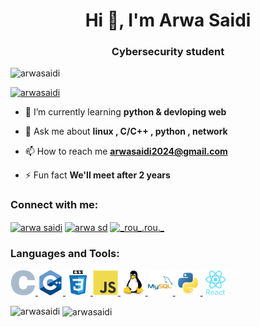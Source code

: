 <h1 align="center">Hi 👋, I'm Arwa Saidi</h1>
<h3 align="center">Cybersecurity student</h3>

<p align="left"> <img src="https://komarev.com/ghpvc/?username=arwasaidi&label=Profile%20views&color=0e75b6&style=flat" alt="arwasaidi" /> </p>

<p align="left"> <a href="https://github.com/ryo-ma/github-profile-trophy"><img src="https://github-profile-trophy.vercel.app/?username=arwasaidi" alt="arwasaidi" /></a> </p>

- 🌱 I’m currently learning **python & devloping web**

- 💬 Ask me about **linux , C/C++ , python , network**

- 📫 How to reach me **arwasaidi2024@gmail.com**

- ⚡ Fun fact **We'll meet after 2 years**

<h3 align="left">Connect with me:</h3>
<p align="left">
<a href="https://linkedin.com/in/arwa saidi" target="blank"><img align="center" src="https://raw.githubusercontent.com/rahuldkjain/github-profile-readme-generator/master/src/images/icons/Social/linked-in-alt.svg" alt="arwa saidi" height="30" width="40" /></a>
<a href="https://fb.com/arwa sd" target="blank"><img align="center" src="https://raw.githubusercontent.com/rahuldkjain/github-profile-readme-generator/master/src/images/icons/Social/facebook.svg" alt="arwa sd" height="30" width="40" /></a>
<a href="https://instagram.com/_rou_.rou._" target="blank"><img align="center" src="https://raw.githubusercontent.com/rahuldkjain/github-profile-readme-generator/master/src/images/icons/Social/instagram.svg" alt="_rou_.rou._" height="30" width="40" /></a>
</p>

<h3 align="left">Languages and Tools:</h3>
<p align="left"> <a href="https://www.cprogramming.com/" target="_blank" rel="noreferrer"> <img src="https://raw.githubusercontent.com/devicons/devicon/master/icons/c/c-original.svg" alt="c" width="40" height="40"/> </a> <a href="https://www.w3schools.com/cpp/" target="_blank" rel="noreferrer"> <img src="https://raw.githubusercontent.com/devicons/devicon/master/icons/cplusplus/cplusplus-original.svg" alt="cplusplus" width="40" height="40"/> </a> <a href="https://www.w3schools.com/css/" target="_blank" rel="noreferrer"> <img src="https://raw.githubusercontent.com/devicons/devicon/master/icons/css3/css3-original-wordmark.svg" alt="css3" width="40" height="40"/> </a> <a href="https://developer.mozilla.org/en-US/docs/Web/JavaScript" target="_blank" rel="noreferrer"> <img src="https://raw.githubusercontent.com/devicons/devicon/master/icons/javascript/javascript-original.svg" alt="javascript" width="40" height="40"/> </a> <a href="https://www.linux.org/" target="_blank" rel="noreferrer"> <img src="https://raw.githubusercontent.com/devicons/devicon/master/icons/linux/linux-original.svg" alt="linux" width="40" height="40"/> </a> <a href="https://www.mysql.com/" target="_blank" rel="noreferrer"> <img src="https://raw.githubusercontent.com/devicons/devicon/master/icons/mysql/mysql-original-wordmark.svg" alt="mysql" width="40" height="40"/> </a> <a href="https://www.python.org" target="_blank" rel="noreferrer"> <img src="https://raw.githubusercontent.com/devicons/devicon/master/icons/python/python-original.svg" alt="python" width="40" height="40"/> </a> <a href="https://reactjs.org/" target="_blank" rel="noreferrer"> <img src="https://raw.githubusercontent.com/devicons/devicon/master/icons/react/react-original-wordmark.svg" alt="react" width="40" height="40"/> </a> </p>

<p><img align="left" src="https://github-readme-stats.vercel.app/api/top-langs?username=arwasaidi&show_icons=true&locale=en&layout=compact" alt="arwasaidi" /></p>

<p>&nbsp;<img align="center" src="https://github-readme-stats.vercel.app/api?username=arwasaidi&show_icons=true&locale=en" alt="arwasaidi" /></p>
